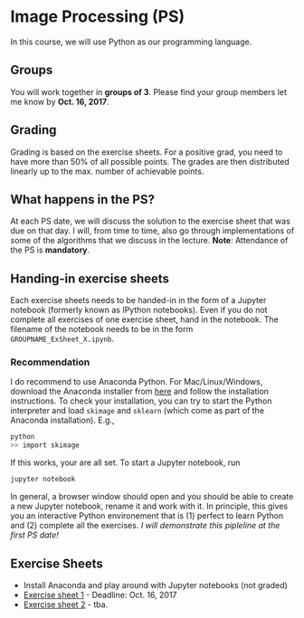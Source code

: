 # Image Processing (PS)

In this course, we will use Python as our programming language.

## Groups

You will work together in **groups of 3**. Please find your group members let me know
by **Oct. 16, 2017**.

## Grading

Grading is based on the exercise sheets. For a positive grad, you need to have
more than 50% of all possible points. The grades are then distributed linearly
up to the max. number of achievable points.

## What happens in the PS?

At each PS date, we will discuss the solution to the exercise sheet that was
due on that day. I will, from time to time, also go through implementations of
some of the algorithms that we discuss in the lecture. **Note**: Attendance of
the PS is **mandatory**.

## Handing-in exercise sheets

Each exercise sheets needs to be handed-in in the form of a Jupyter notebook
(formerly known as IPython notebooks). Even if you do not complete all exercises
of one exercise sheet, hand in the notebook. The filename of the notebook needs
to be in the form `GROUPNAME_ExSheet_X.ipynb`.

### Recommendation

I do recommend to use Anaconda Python. For Mac/Linux/Windows, download the
Anaconda installer from [here](https://www.anaconda.com/download) and follow
the installation instructions. To check your installation, you can try to
start the Python interpreter and load `skimage` and `sklearn` (which come
as part of the Anaconda installation). E.g.,

```bash
python
>> import skimage
```
If this works, your are all set. To start a Jupyter notebook, run

```bash
jupyter notebook
```
In general, a browser window should open and you should be able to create
a new Jupyter notebook, rename it and work with it. In principle, this gives
you an interactive Python environement that is (1) perfect to learn Python
and (2) complete all the exercises. *I will demonstrate this pipleline at
the first PS date!*

## Exercise Sheets

- Install Anaconda and play around with Jupyter notebooks (not graded)
- [Exercise sheet 1](Ex1) - Deadline: Oct. 16, 2017
- [Exercise sheet 2](Ex2) - tba.
